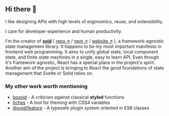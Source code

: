 ## Hi there 👋

I like designing APIs with high levels of ergonomics, reuse, and extensibility. 

I care for developer experience and human productivity.

I'm the creator of [**xoid**](https://github.com/onurkerimov/onurkerimov) ( [repo ↗︎](https://github.com/onurkerimov/onurkerimov) / [npm ↗︎](https://www.npmjs.com/package/xoid) / [website ↗︎](https://xoid.dev) ), a framework-agnostic state management library. It happens to be my most important manifesto in frontend web programming. It aims to unify global state, local component state, and finite state machines in a single, easy to learn API. Even though it's framework-agnostic, React has a special place in the project's spirit. Another aim of the project is bringing to React the good foundations of state management that Svelte or Solid relies on.

### My other work worth mentioning
- [boxoid](https://github.com/onurkerimov/boxoid) - A criticism against classical **styled** functions
- [itches](https://github.com/onurkerimov/itches) - A tool for theming with CSS4 variables
- [@xoid/feature](https://www.npmjs.com/package/@xoid/feature) - A typesafe plugin system oriented in ES6 classes
